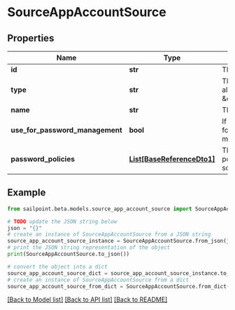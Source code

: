 # SourceAppAccountSource


## Properties

Name | Type | Description | Notes
------------ | ------------- | ------------- | -------------
**id** | **str** | The source ID | [optional] 
**type** | **str** | The source type, will always be \&quot;SOURCE\&quot; | [optional] 
**name** | **str** | The source name | [optional] 
**use_for_password_management** | **bool** | If the source is used for password management | [optional] [default to False]
**password_policies** | [**List[BaseReferenceDto1]**](BaseReferenceDto1.md) | The password policies for the source | [optional] 

## Example

```python
from sailpoint.beta.models.source_app_account_source import SourceAppAccountSource

# TODO update the JSON string below
json = "{}"
# create an instance of SourceAppAccountSource from a JSON string
source_app_account_source_instance = SourceAppAccountSource.from_json(json)
# print the JSON string representation of the object
print(SourceAppAccountSource.to_json())

# convert the object into a dict
source_app_account_source_dict = source_app_account_source_instance.to_dict()
# create an instance of SourceAppAccountSource from a dict
source_app_account_source_from_dict = SourceAppAccountSource.from_dict(source_app_account_source_dict)
```
[[Back to Model list]](../README.md#documentation-for-models) [[Back to API list]](../README.md#documentation-for-api-endpoints) [[Back to README]](../README.md)


